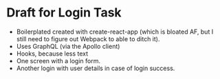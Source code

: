 # Draft for Login Task

- Boilerplated created with create-react-app (which is bloated AF, but I still need to figure out Webpack to able to ditch it).
- Uses GraphQL (via the Apollo client)
- Hooks, because less text
- One screen with a login form.
- Another login with user details in case of login success. 




